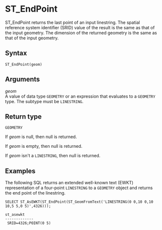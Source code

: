 # ST\_EndPoint<a name="ST_EndPoint-function"></a>

ST\_EndPoint returns the last point of an input linestring\. The spatial reference system identifier \(SRID\) value of the result is the same as that of the input geometry\. The dimension of the returned geometry is the same as that of the input geometry\.

## Syntax<a name="ST_EndPoint-function-syntax"></a>

```
ST_EndPoint(geom)
```

## Arguments<a name="ST_EndPoint-function-arguments"></a>

 *geom*   
A value of data type `GEOMETRY` or an expression that evaluates to a `GEOMETRY` type\. The subtype must be `LINESTRING`\. 

## Return type<a name="ST_EndPoint-function-return"></a>

`GEOMETRY` 

If *geom* is null, then null is returned\. 

If *geom* is empty, then null is returned\. 

If *geom* isn't a `LINESTRING`, then null is returned\. 

## Examples<a name="ST_EndPoint-function-examples"></a>

The following SQL returns an extended well\-known text \(EWKT\) representation of a four\-point `LINESTRING` to a `GEOMETRY` object and returns the end point of the linestring\. 

```
SELECT ST_AsEWKT(ST_EndPoint(ST_GeomFromText('LINESTRING(0 0,10 0,10 10,5 5,0 5)',4326)));
```

```
st_asewkt
-------------
 SRID=4326;POINT(0 5)
```